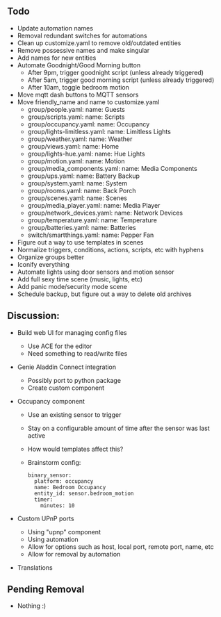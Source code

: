 ## Todo

* Update automation names
* Removal redundant switches for automations
* Clean up customize.yaml to remove old/outdated entities
* Remove possessive names and make singular
* Add names for new entities
* Automate Goodnight/Good Morning button
  * After 9pm, trigger goodnight script (unless already triggered)
  * After 5am, trigger good morning script (unless already triggered)
  * After 10am, toggle bedroom motion
* Move mqtt dash buttons to MQTT sensors
* Move friendly_name and name to customize.yaml
  * group/people.yaml:  name: Guests
  * group/scripts.yaml:  name: Scripts
  * group/occupancy.yaml:  name: Occupancy
  * group/lights-limitless.yaml:  name: Limitless Lights
  * group/weather.yaml:  name: Weather
  * group/views.yaml:  name: Home
  * group/lights-hue.yaml:  name: Hue Lights
  * group/motion.yaml:  name: Motion
  * group/media_components.yaml:  name: Media Components
  * group/ups.yaml:  name: Battery Backup
  * group/system.yaml:  name: System
  * group/rooms.yaml:  name: Back Porch
  * group/scenes.yaml:  name: Scenes
  * group/media_player.yaml:  name: Media Player
  * group/network_devices.yaml:  name: Network Devices
  * group/temperature.yaml:  name: Temperature
  * group/batteries.yaml:  name: Batteries
  * switch/smartthings.yaml:  name: Pepper Fan
* Figure out a way to use templates in scenes
* Normalize triggers, conditions, actions, scripts, etc with hyphens
* Organize groups better
* Iconify everything
* Automate lights using door sensors and motion sensor
* Add full sexy time scene (music, lights, etc)
* Add panic mode/security mode scene
* Schedule backup, but figure out a way to delete old archives

## Discussion:

* Build web UI for managing config files
  * Use ACE for the editor
  * Need something to read/write files

* Genie Aladdin Connect integration
  * Possibly port to python package
  * Create custom component

* Occupancy component
  * Use an existing sensor to trigger
  * Stay on a configurable amount of time after the sensor was last active
  * How would templates affect this?
  * Brainstorm config:

    ```
    binary_sensor:
      platform: occupancy
      name: Bedroom Occupancy
      entity_id: sensor.bedroom_motion
      timer:
        minutes: 10
    ```

* Custom UPnP ports
  * Using "upnp" component
  * Using automation
  * Allow for options such as host, local port, remote port, name, etc
  * Allow for removal by automation

* Translations

## Pending Removal

* Nothing :)